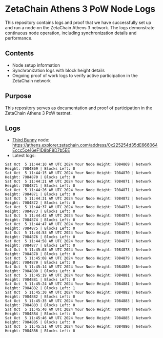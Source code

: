 # ZetaChain Athens 3 PoW Node Logs
This repository contains logs and proof that we have successfully set up and run a node on the ZetaChain Athens 3 network. The logs demonstrate continuous node operation, including synchronization details and performance.

## Contents
- Node setup information
- Synchronization logs with block height details
- Ongoing proof of work logs to verify active participation in the ZetaChain network

## Purpose
This repository serves as documentation and proof of participation in the ZetaChain Athens 3 PoW testnet.

## Logs

- [Third Bunny](https://thirdbunny.xyz/) node: https://athens.explorer.zetachain.com/address/0x225254d35dE666064Eccc5ce16eF1D8bF8D7b5EE
- Latest logs:
```
Sat Oct  5 11:44:10 AM UTC 2024 Your Node Height: 7084869 | Network Height: 7084869 | Blocks Left: 0
Sat Oct  5 11:44:15 AM UTC 2024 Your Node Height: 7084870 | Network Height: 7084870 | Blocks Left: 0
Sat Oct  5 11:44:21 AM UTC 2024 Your Node Height: 7084871 | Network Height: 7084871 | Blocks Left: 0
Sat Oct  5 11:44:26 AM UTC 2024 Your Node Height: 7084871 | Network Height: 7084871 | Blocks Left: 0
Sat Oct  5 11:44:31 AM UTC 2024 Your Node Height: 7084872 | Network Height: 7084872 | Blocks Left: 0
Sat Oct  5 11:44:37 AM UTC 2024 Your Node Height: 7084873 | Network Height: 7084873 | Blocks Left: 0
Sat Oct  5 11:44:42 AM UTC 2024 Your Node Height: 7084874 | Network Height: 7084874 | Blocks Left: 0
Sat Oct  5 11:44:47 AM UTC 2024 Your Node Height: 7084875 | Network Height: 7084875 | Blocks Left: 0
Sat Oct  5 11:44:53 AM UTC 2024 Your Node Height: 7084876 | Network Height: 7084876 | Blocks Left: 0
Sat Oct  5 11:44:58 AM UTC 2024 Your Node Height: 7084877 | Network Height: 7084877 | Blocks Left: 0
Sat Oct  5 11:45:03 AM UTC 2024 Your Node Height: 7084878 | Network Height: 7084878 | Blocks Left: 0
Sat Oct  5 11:45:08 AM UTC 2024 Your Node Height: 7084879 | Network Height: 7084879 | Blocks Left: 0
Sat Oct  5 11:45:14 AM UTC 2024 Your Node Height: 7084880 | Network Height: 7084880 | Blocks Left: 0
Sat Oct  5 11:45:19 AM UTC 2024 Your Node Height: 7084881 | Network Height: 7084881 | Blocks Left: 0
Sat Oct  5 11:45:24 AM UTC 2024 Your Node Height: 7084881 | Network Height: 7084882 | Blocks Left: 1
Sat Oct  5 11:45:30 AM UTC 2024 Your Node Height: 7084882 | Network Height: 7084882 | Blocks Left: 0
Sat Oct  5 11:45:35 AM UTC 2024 Your Node Height: 7084883 | Network Height: 7084883 | Blocks Left: 0
Sat Oct  5 11:45:40 AM UTC 2024 Your Node Height: 7084884 | Network Height: 7084884 | Blocks Left: 0
Sat Oct  5 11:45:46 AM UTC 2024 Your Node Height: 7084885 | Network Height: 7084885 | Blocks Left: 0
Sat Oct  5 11:45:51 AM UTC 2024 Your Node Height: 7084886 | Network Height: 7084886 | Blocks Left: 0
```
